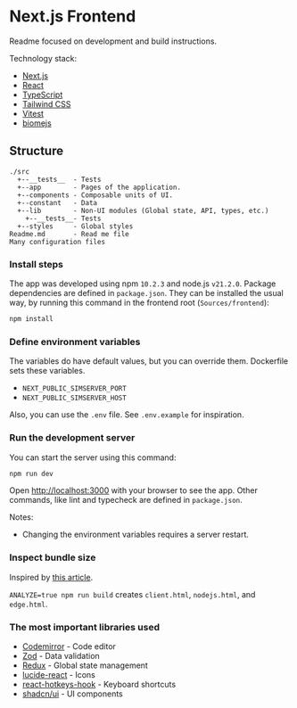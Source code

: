 # Next.js Frontend

Readme focused on development and build instructions.

Technology stack:

- [Next.js](https://nextjs.org/)
- [React](https://reactjs.org/)
- [TypeScript](https://www.typescriptlang.org/)
- [Tailwind CSS](https://tailwindcss.com/)
- [Vitest]()
- [biomejs](https://biomejs.dev/)

## Structure

```
./src
  +--__tests__  - Tests
  +--app        - Pages of the application.
  +--components - Composable units of UI.
  +--constant   - Data
  +--lib        - Non-UI modules (Global state, API, types, etc.)
    +--__tests__- Tests
  +--styles     - Global styles
Readme.md       - Read me file
Many configuration files
```

### Install steps

The app was developed using npm `10.2.3` and node.js `v21.2.0`.
Package dependencies are defined in `package.json`.
They can be installed the usual way, by running this command in the frontend root (`Sources/frontend`):

```bash
npm install
```

### Define environment variables

The variables do have default values, but you can override them.
Dockerfile sets these variables.

- `NEXT_PUBLIC_SIMSERVER_PORT`
- `NEXT_PUBLIC_SIMSERVER_HOST`

Also, you can use the `.env` file. See `.env.example` for inspiration.

### Run the development server

You can start the server using this command:

```bash
npm run dev
```

Open [http://localhost:3000](http://localhost:3000) with your browser to see the app.
Other commands, like lint and typecheck are defined in `package.json`.

Notes:
- Changing the environment variables requires a server restart.

### Inspect bundle size

Inspired by [this article](https://blog.logrocket.com/how-analyze-next-js-app-bundles).

`ANALYZE=true npm run build` creates `client.html`, `nodejs.html`, and `edge.html`.

### The most important libraries used

- [Codemirror](https://codemirror.net/) - Code editor
- [Zod](https://www.npmjs.com/package/zod) - Data validation
- [Redux](https://redux.js.org/) - Global state management
- [lucide-react](https://lucide.dev/guide/packages/lucide-react) - Icons
- [react-hotkeys-hook](https://www.npmjs.com/package/react-hotkeys-hook) - Keyboard shortcuts
- [shadcn/ui](https://ui.shadcn.com/) - UI components
